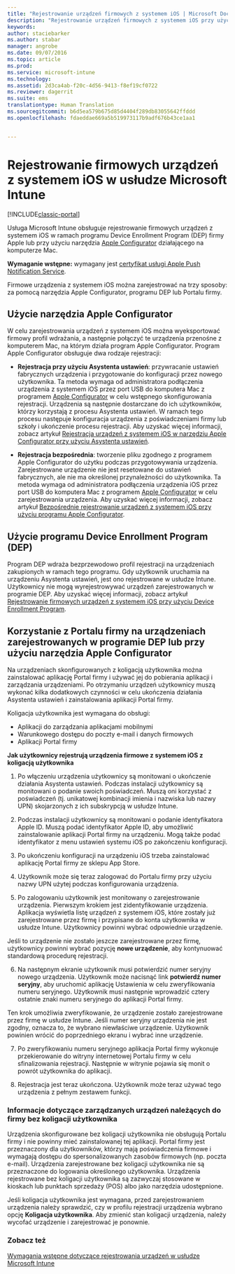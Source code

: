 ```yaml
---
title: "Rejestrowanie urządzeń firmowych z systemem iOS | Microsoft Docs"
description: "Rejestrowanie urządzeń firmowych z systemem iOS przy użyciu programu Apple Device Enrollment Program (DEP) lub narzędzia Apple Configurator"
keywords: 
author: staciebarker
ms.author: stabar
manager: angrobe
ms.date: 09/07/2016
ms.topic: article
ms.prod: 
ms.service: microsoft-intune
ms.technology: 
ms.assetid: 2d3ca4ab-f20c-4d56-9413-f8ef19cf0722
ms.reviewer: dagerrit
ms.suite: ems
translationtype: Human Translation
ms.sourcegitcommit: b6d5ea579b675d85d4404f289db83055642ffddd
ms.openlocfilehash: fdaeddae669a5b519973117b9adf676b43ce1aa1


---
```


# <a name="enroll-corporate-owned-ios-devices-in-microsoft-intune"></a>Rejestrowanie firmowych urządzeń z systemem iOS w usłudze Microsoft Intune

[!INCLUDE[classic-portal](../includes/classic-portal.md)]

Usługa Microsoft Intune obsługuje rejestrowanie firmowych urządzeń z systemem iOS w ramach programu Device Enrollment Program (DEP) firmy Apple lub przy użyciu narzędzia [Apple Configurator](http://go.microsoft.com/fwlink/?LinkId=518017) działającego na komputerze Mac.

**Wymaganie wstępne:** wymagany jest [certyfikat usługi Apple Push Notification Service](set-up-ios-and-mac-management-with-microsoft-intune.md).

Firmowe urządzenia z systemem iOS można zarejestrować na trzy sposoby: za pomocą narzędzia Apple Configurator, programu DEP lub Portalu firmy.

## <a name="use-apple-configurator"></a>Użycie narzędzia Apple Configurator

W celu zarejestrowania urządzeń z systemem iOS można wyeksportować firmowy profil wdrażania, a następnie połączyć te urządzenia przenośne z komputerem Mac, na którym działa program Apple Configurator. Program Apple Configurator obsługuje dwa rodzaje rejestracji:

- **Rejestracja przy użyciu Asystenta ustawień**: przywracanie ustawień fabrycznych urządzenia i przygotowanie do konfiguracji przez nowego użytkownika. Ta metoda wymaga od administratora podłączenia urządzenia z systemem iOS przez port USB do komputera Mac z programem [Apple Configurator](http://go.microsoft.com/fwlink/?LinkId=518017) w celu wstępnego skonfigurowania rejestracji. Urządzenia są następnie dostarczane do ich użytkowników, którzy korzystają z procesu Asystenta ustawień. W ramach tego procesu następuje konfiguracja urządzenia z poświadczeniami firmy lub szkoły i ukończenie procesu rejestracji. Aby uzyskać więcej informacji, zobacz artykuł [Rejestracja urządzeń z systemem iOS w narzędziu Apple Configurator przy użyciu Asystenta ustawień](ios-setup-assistant-enrollment-in-microsoft-intune.md).

- **Rejestracja bezpośrednia**: tworzenie pliku zgodnego z programem Apple Configurator do użytku podczas przygotowywania urządzenia. Zarejestrowane urządzenie nie jest resetowane do ustawień fabrycznych, ale nie ma określonej przynależności do użytkownika. Ta metoda wymaga od administratora podłączenia urządzenia iOS przez port USB do komputera Mac z programem [Apple Configurator](http://go.microsoft.com/fwlink/?LinkId=518017) w celu zarejestrowania urządzenia. Aby uzyskać więcej informacji, zobacz artykuł [Bezpośrednie rejestrowanie urządzeń z systemem iOS przy użyciu programu Apple Configurator](ios-direct-enrollment-in-microsoft-intune.md).

## <a name="use-the-device-enrollment-program-dep"></a>Użycie programu Device Enrollment Program (DEP)
Program DEP wdraża bezprzewodowo profil rejestracji na urządzeniach zakupionych w ramach tego programu. Gdy użytkownik uruchamia na urządzeniu Asystenta ustawień, jest ono rejestrowane w usłudze Intune.  Użytkownicy nie mogą wyrejestrowywać urządzeń zarejestrowanych w programie DEP. Aby uzyskać więcej informacji, zobacz artykuł [Rejestrowanie firmowych urządzeń z systemem iOS przy użyciu Device Enrollment Program](ios-device-enrollment-program-in-microsoft-intune.md).

## <a name="use-the-company-portal-on-dep-enrolled-or-apple-configurator-enrolled-devices"></a>Korzystanie z Portalu firmy na urządzeniach zarejestrowanych w programie DEP lub przy użyciu narzędzia Apple Configurator

Na urządzeniach skonfigurowanych z koligacją użytkownika można zainstalować aplikację Portal firmy i używać jej do pobierania aplikacji i zarządzania urządzeniami. Po otrzymaniu urządzeń użytkownicy muszą wykonać kilka dodatkowych czynności w celu ukończenia działania Asystenta ustawień i zainstalowania aplikacji Portal firmy.

Koligacja użytkownika jest wymagana do obsługi:
  - Aplikacji do zarządzania aplikacjami mobilnymi
  - Warunkowego dostępu do poczty e-mail i danych firmowych
  - Aplikacji Portal firmy

**Jak użytkownicy rejestrują urządzenia firmowe z systemem iOS z koligacją użytkownika**
1. Po włączeniu urządzenia użytkownicy są monitowani o ukończenie działania Asystenta ustawień. Podczas instalacji użytkownicy są monitowani o podanie swoich poświadczeń. Muszą oni korzystać z poświadczeń (tj. unikatowej kombinacji imienia i nazwiska lub nazwy UPN) skojarzonych z ich subskrypcją w usłudze Intune.

2. Podczas instalacji użytkownicy są monitowani o podanie identyfikatora Apple ID. Muszą podać identyfikator Apple ID, aby umożliwić zainstalowanie aplikacji Portal firmy na urządzeniu. Mogą także podać identyfikator z menu ustawień systemu iOS po zakończeniu konfiguracji.

3. Po ukończeniu konfiguracji na urządzeniu iOS trzeba zainstalować aplikację Portal firmy ze sklepu App Store.

4. Użytkownik może się teraz zalogować do Portalu firmy przy użyciu nazwy UPN użytej podczas konfigurowania urządzenia.

5. Po zalogowaniu użytkownik jest monitowany o zarejestrowanie urządzenia. Pierwszym krokiem jest zidentyfikowanie urządzenia. Aplikacja wyświetla listę urządzeń z systemem iOS, które zostały już zarejestrowane przez firmę i przypisane do konta użytkownika w usłudze Intune. Użytkownicy powinni wybrać odpowiednie urządzenie.

  Jeśli to urządzenie nie zostało jeszcze zarejestrowane przez firmę, użytkownicy powinni wybrać pozycję **nowe urządzenie**, aby kontynuować standardową procedurę rejestracji.

6. Na następnym ekranie użytkownik musi potwierdzić numer seryjny nowego urządzenia. Użytkownik może nacisnąć link **potwierdź numer seryjny**, aby uruchomić aplikację Ustawienia w celu zweryfikowania numeru seryjnego. Użytkownik musi następnie wprowadzić cztery ostatnie znaki numeru seryjnego do aplikacji Portal firmy.

  Ten krok umożliwia zweryfikowanie, że urządzenie zostało zarejestrowane przez firmę w usłudze Intune. Jeśli numer seryjny urządzenia nie jest zgodny, oznacza to, że wybrano niewłaściwe urządzenie. Użytkownik powinien wrócić do poprzedniego ekranu i wybrać inne urządzenie.

7. Po zweryfikowaniu numeru seryjnego aplikacja Portal firmy wykonuje przekierowanie do witryny internetowej Portalu firmy w celu sfinalizowania rejestracji. Następnie w witrynie pojawia się monit o powrót użytkownika do aplikacji.

8. Rejestracja jest teraz ukończona. Użytkownik może teraz używać tego urządzenia z pełnym zestawem funkcji.

### <a name="about-corporate-owned-managed-devices-with-no-user-affinity"></a>Informacje dotyczące zarządzanych urządzeń należących do firmy bez koligacji użytkownika

Urządzenia skonfigurowane bez koligacji użytkownika nie obsługują Portalu firmy i nie powinny mieć zainstalowanej tej aplikacji. Portal firmy jest przeznaczony dla użytkowników, którzy mają poświadczenia firmowe i wymagają dostępu do spersonalizowanych zasobów firmowych (np. poczta e-mail). Urządzenia zarejestrowane bez koligacji użytkownika nie są przeznaczone do logowania określonego użytkownika. Urządzenia rejestrowane bez koligacji użytkownika są zazwyczaj stosowane w kioskach lub punktach sprzedaży (POS) albo jako narzędzia udostępnione.

Jeśli koligacja użytkownika jest wymagana, przed zarejestrowaniem urządzenia należy sprawdzić, czy w profilu rejestracji urządzenia wybrano opcję **Koligacja użytkownika**. Aby zmienić stan koligacji urządzenia, należy wycofać urządzenie i zarejestrować je ponownie.



### <a name="see-also"></a>Zobacz też
[Wymagania wstępne dotyczące rejestrowania urządzeń w usłudze Microsoft Intune](prerequisites-for-enrollment.md)



<!--HONumber=Dec16_HO2-->


